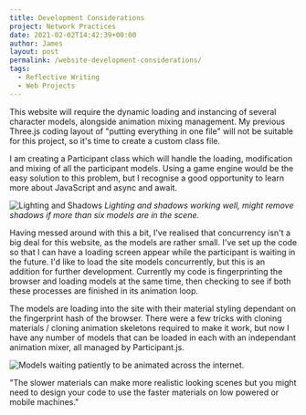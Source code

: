 ```yaml
---
title: Development Considerations
project: Network Practices
date: 2021-02-02T14:42:39+00:00
author: James
layout: post
permalink: /website-development-considerations/
tags:
  - Reflective Writing
  - Web Projects
---
```


This website will require the dynamic loading and instancing of several character models, alongside animation mixing management. My previous Three.js coding layout of "putting everything in one file" will not be suitable for this project, so it's time to create a custom class file.

I am creating a Participant class which will handle the loading, modification and mixing of all the participant models. Using a game engine would be the easy solution to this problem, but I recognise a good opportunity to learn more about JavaScript and async and await. 

![Lighting and Shadows](/blog/assets/images/lighting.jpg)
*Lighting and shadows working well, might remove shadows if more than six models are in the scene.*

Having messed around with this a bit, I've realised that concurrency isn't a big deal for this website, as the models are rather small. I've set up the code so that I can have a loading screen appear while the participant is waiting in the future. I'd like to load the site models concurrently, but this is an addition for further development. Currently my code is fingerprinting the browser and loading models at the same time, then checking to see if both these processes are finished in its animation loop.

The models are loading into the site with their material styling dependant on the fingerprint hash of the browser. There were a few tricks with cloning materials / cloning animation skeletons required to make it work, but now I have any number of models that can be loaded in each with an independant animation mixer, all managed by Participant.js.

![Models waiting patiently to be animated across the internet.](/blog/assets/images/patience.jpg)

"The slower materials can make more realistic looking scenes but you might need to design your code to use the faster materials on low powered or mobile machines."
